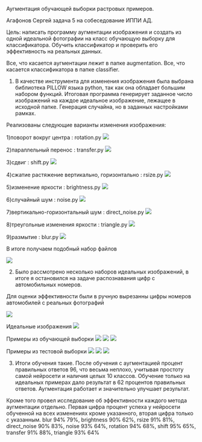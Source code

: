 Аугментация обучающей выборки растровых примеров.

Агафонов Сергей задача 5 на собеседование ИППИ АД.

Цель: написать программу аугментации изображения и создать из одной идеальной фотографии на класс обучающую выборку для классификатора. Обучить классификатор и проверить его эффективность на реальных данных.

Все, что касается аугментации лежит в папке augmentation. Все, что касается классификатора в папке classifier.

1. В качестве инструмента для изменения изображения была выбрана библиотека PILLOW языка python, так как она обладает большим набором функций. Итоговая программа генерирует заданное число изображений на каждое идеальное изображение, лежащее в исходной папке. Генерация случайна, но в заданных настройками рамках.

Реализованы следующие варианты изменения изображения:

1)поворот вокруг центра : rotation.py                     ![](https://github.com/sergeya884/img_augmentation/blob/main/photo/rotation.png)

2)параллельный перенос : transfer.py                      ![](https://github.com/sergeya884/img_augmentation/blob/main/photo/transfer.png)

3)сдвиг : shift.py                                        ![](https://github.com/sergeya884/img_augmentation/blob/main/photo/shift.png)

4)сжатие растяжение вертикально, горизонтально : rsize.py ![](https://github.com/sergeya884/img_augmentation/blob/main/photo/rsize.png)

5)изменение яркости : brightness.py                       ![](https://github.com/sergeya884/img_augmentation/blob/main/photo/brightness.png)

6)случайный шум : noise.py                                ![](https://github.com/sergeya884/img_augmentation/blob/main/photo/noise.png)

7)вертикально-горизонтальный шум : direct_noise.py        ![](https://github.com/sergeya884/img_augmentation/blob/main/photo/direct_noize.png)

8)треугольные изменения яркости : triangle.py             ![](https://github.com/sergeya884/img_augmentation/blob/main/photo/triangle.png)

9)размытие : blur.py                                      ![](https://github.com/sergeya884/img_augmentation/blob/main/photo/blur.png)

В итоге получаем подобный набор файлов

![](https://github.com/sergeya884/img_augmentation/blob/main/photo/aug_exmp.png)

2. Было рассмотрено несколько наборов идеальных изображений, в итоге я остановился на задаче распознавания цифр с автомобильных номеров.

Для оценки эффективности были в ручную вырезанны цифры номеров автомобилей с реальных фотографий

![](https://github.com/sergeya884/img_augmentation/blob/main/photo/test_files)

Идеальные изображения ![](https://github.com/sergeya884/img_augmentation/blob/main/photo/in.png) 

Примеры из обучающей выборки ![](https://github.com/sergeya884/img_augmentation/blob/main/photo/1.png) ![](https://github.com/sergeya884/img_augmentation/blob/main/photo/2.png) ![](https://github.com/sergeya884/img_augmentation/blob/main/photo/3.png)

Примеры из тестовой выборки ![](https://github.com/sergeya884/img_augmentation/blob/main/photo/five_01.png) ![](https://github.com/sergeya884/img_augmentation/blob/main/photo/nine_01.png) ![](https://github.com/sergeya884/img_augmentation/blob/main/photo/one_03.png)

3. Итоги обучения такие. После обучения с аугментацией процент правильных ответов 96, что весьма неплохо, учитывая простоту самой нейросети и наличия целых 10 классов. Обучение только на идеальных примерах дало результат в 62 процентов правильных ответов. Аугментация работает и значительно улучшает результат. 

Кроме того провел исследование об эффективности каждого метода аугментации отдельно. Первая цифра процент успеха у нейросети обученной на всех изменениях кроме указанного, вторая цифра только с указанным. blur 94% 79%, brightness 90% 62%, rsize 91% 81%, direct_noise 90% 83%, noise 93% 64%, rotation 94% 68%, shift 95% 65%, transfer 91% 88%, triangle 93% 64%


